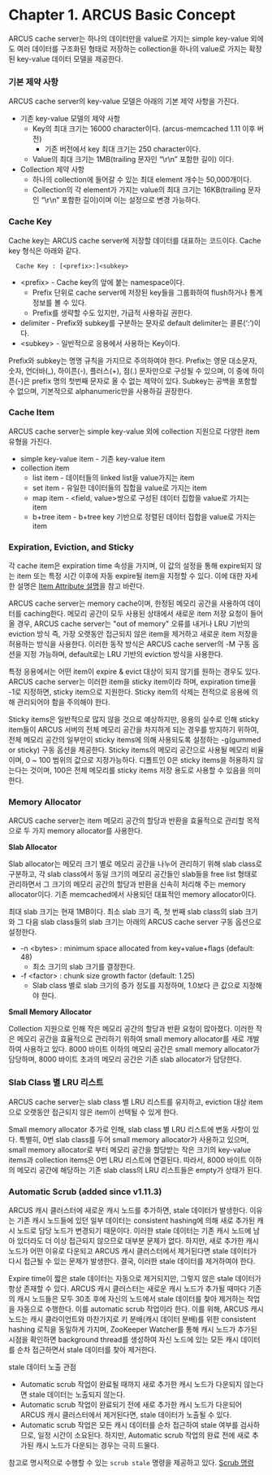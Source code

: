 # Chapter 1. ARCUS Basic Concept

ARCUS cache server는 하나의 데이터만을 value로 가지는 simple key-value 외에도
여러 데이터를 구조화된 형태로 저장하는 collection을 하나의 value로 가지는
확장된 key-value 데이터 모델을 제공한다.

### 기본 제약 사항

ARCUS cache server의 key-value 모델은 아래의 기본 제약 사항을 가진다.

- 기존 key-value 모델의 제약 사항
  - Key의 최대 크기는 16000 character이다. (arcus-memcached 1.11 이후 버전)
    - 기존 버전에서 key 최대 크기는 250 character이다.
  - Value의 최대 크기는 1MB(trailing 문자인 “\r\n” 포함한 길이) 이다.
- Collection 제약 사항
  - 하나의 collection에 들어갈 수 있는 최대 element 개수는 50,000개이다.
  - Collection의 각 element가 가지는 value의 최대 크기는 16KB(trailing 문자인 “\r\n” 포함한 길이)이며 이는 설정으로 변경 가능하다.

### Cache Key

Cache key는 ARCUS cache server에 저장할 데이터를 대표하는 코드이다. Cache key 형식은 아래와 같다.

```
  Cache Key : [<prefix>:]<subkey>
```

- \<prefix\> - Cache key의 앞에 붙는 namespace이다.
  - Prefix 단위로 cache server에 저장된 key들을 그룹화하여 flush하거나 통계 정보를 볼 수 있다.
  - Prefix를 생략할 수도 있지만, 가급적 사용하길 권한다.
- delimiter - Prefix와 subkey를 구분하는 문자로 default delimiter는 콜론(‘:’)이다.
- \<subkey\> - 일반적으로 응용에서 사용하는 Key이다.

Prefix와 subkey는 명명 규칙을 가지므로 주의하여야 한다.
Prefix는 영문 대소문자, 숫자, 언더바(_), 하이픈(-), 플러스(+), 점(.) 문자만으로 구성될 수 있으며,
이 중에 하이픈(-)은 prefix 명의 첫번째 문자로 올 수 없는 제약이 있다.
Subkey는 공백을 포함할 수 없으며, 기본적으로 alphanumeric만을 사용하길 권장한다.

### Cache Item

ARCUS cache server는 simple key-value 외에 collection 지원으로 다양한 item 유형을 가진다.

- simple key-value item - 기존 key-value item
- collection item
  - list item - 데이터들의 linked list을 value가지는 item
  - set item - 유일한 데이터들의 집합을 value로 가지는 item
  - map item - \<field, value\>쌍으로 구성된 데이터 집합을 value로 가지는 item 
  - b+tree item - b+tree key 기반으로 정렬된 데이터 집합을 value로 가지는 item

### Expiration, Eviction, and Sticky

각 cache item은 expiration time 속성을 가지며,
이 값의 설정을 통해 expire되지 않는 item 또는 특정 시간 이후에 자동 expire될 item을 지정할 수 있다.
이에 대한 자세한 설명은 [Item Attribute 설명](ch03-item-attributes.md)을 참고 바란다.

ARCUS cache server는 memory cache이며, 한정된 메모리 공간을 사용하여 데이터를 caching한다.
메모리 공간이 모두 사용된 상태에서 새로운 item 저장 요청이 들어올 경우,
ARCUS cache server는 "out of memory" 오류를 내거나 LRU 기반의 eviction 방식
즉, 가장 오랫동안 접근되지 않은 item을 제거하고 새로운 item 저장을 허용하는 방식을 사용한다.
이러한 동작 방식은 ARCUS cache server의 -M 구동 옵션을 지정 가능하며,
default로는 LRU 기반의 eviction 방식을 사용한다.

특정 응용에서는 어떤 item이 expire & evict 대상이 되지 않기를 원하는 경우도 있다.
ARCUS cache server는 이러한 item을 sticky item이라 하며, 
expiration time을 -1로 지정하면, sticky item으로 지원한다.
Sticky item의 삭제는 전적으로 응용에 의해 관리되어야 함을 주의해야 한다.

Sticky items은 일반적으로 많지 않을 것으로 예상하지만,
응용의 실수로 인해 sticky item들이 ARCUS 서버의 전체 메모리 공간을 차지하게 되는 경우를 방지하기 위하여,
전체 메모리 공간의 일부만이 sticky items에 의해 사용되도록 설정하는 -g(gummed or sticky) 구동 옵션을 제공한다.
Sticky items의 메모리 공간으로 사용될 메모리 비율이며, 0 ~ 100 범위의 값으로 지정가능하다.
디폴트인 0은 sticky items을 허용하지 않는다는 것이며,
100은 전체 메모리를 sticky items 저장 용도로 사용할 수 있음을 의미한다.

### Memory Allocator

ARCUS cache server는 item 메모리 공간의 할당과 반환을 효율적으로 관리할 목적으로
두 가지 memory allocator를 사용한다.

**Slab Allocator**

Slab allocator는 메모리 크기 별로 메모리 공간을 나누어 관리하기 위해 slab class로 구분하고,
각 slab class에서 동일 크기의 메모리 공간들인 slab들을 free list 형태로 관리하면서
그 크기의 메모리 공간의 할당과 반환을 신속히 처리해 주는 memory allocator이다.
기존 memcached에서 사용되던 대표적인 memory allocator이다.

최대 slab 크기는 현재 1MB이다. 최소 slab 크기 즉, 첫 번째 slab class의 slab 크기와
그 다음 slab class들의 slab 크기는 아래의 ARCUS cache server 구동 옵션으로 설정한다.

- \-n \<bytes\> : minimum space allocated from key+value+flags (default: 48)
  - 최소 크기의 slab 크기를 결정한다.
- \-f \<factor\> : chunk size growth factor (default: 1.25)
  - Slab class 별로 slab 크기의 증가 정도를 지정하며, 1.0보다 큰 값으로 지정해야 한다.
  
**Small Memory Allocator**

Collection 지원으로 인해 작은 메모리 공간의 할당과 반환 요청이 많아졌다.
이러한 작은 메모리 공간을 효율적으로 관리하기 위하여
small memory allocator를 새로 개발하여 사용하고 있다.
8000 바이트 이하의 메모리 공간은 small memory allocator가 담당하며,
8000 바이트 초과의 메모리 공간은 기존 slab allocator가 담당한다.

### Slab Class 별 LRU 리스트

ARCUS cache server는 slab class 별 LRU 리스트를 유지하고,
eviction 대상 item으로 오랫동안 접근되지 않은 item이 선택될 수 있게 한다.

Small memory allocator 추가로 인해, slab class 별 LRU 리스트에 변동 사항이 있다.
특별히, 0번 slab class를 두어 small memory allocator가 사용하고 있으며,
small memory allocator로 부터 메모리 공간을 할당받는
작은 크기의 key-value items과 collection items은 0번 LRU 리스트에 연결된다.
따라서, 8000 바이트 이하의 메모리 공간에 해당하는
기존 slab class의 LRU 리스트들은 empty가 상태가 된다.

### Automatic Scrub (added since v1.11.3)

ARCUS 캐시 클러스터에 새로운 캐시 노드를 추가하면, stale 데이터가 발생한다.
이유는 기존 캐시 노드들에 있던 일부 데이터는 consistent hashing에 의해 새로 추가된 캐시 노드로 담당 노드가 변경되기 때문이다.
이러한 stale 데이터는 기존 캐시 노드에 남아 있더라도 더 이상 접근되지 않으므로 대부분 문제가 없다.
하지만, 새로 추가한 캐시 노드가 어떤 이유로 다운되고 ARCUS 캐시 클러스터에서 제거된다면 stale 데이터가 다시 접근될 수 있는 문제가 발생한다.
결국, 이러한 stale 데이터를 제거하여야 한다.

Expire time이 짧은 stale 데이터는 자동으로 제거되지만, 그렇지 않은 stale 데이터가 항상 존재할 수 있다.
ARCUS 캐시 클러스터는 새로운 캐시 노드가 추가될 때마다 기존의 캐시 노드들은 모두 30초 후에 자신의 노드에서 stale 데이터를 찾아 제거하는 작업을 자동으로 수행한다.
이를 automatic scrub 작업이라 한다. 이를 위해, ARCUS 캐시 노드는 캐시 클라이언트와 마찬가지로 키 분배(캐시 데이터 분배)를 위한 consistent hashing 로직을 동일하게 가지며,
ZooKeeper Watcher를 통해 캐시 노드가 추가된 시점을 확인하면 background thread를 생성하여 자신 노드에 있는 모든 캐시 데이터를 순차 접근하면서 stale 데이터를 찾아 제거한다.

stale 데이터 노출 관점
- Automatic scrub 작업이 완료될 때까지 새로 추가한 캐시 노드가 다운되지 않는다면 stale 데이터는 노출되지 않는다.
- Automatic scrub 작업이 완료되기 전에 새로 추가한 캐시 노드가 다운되어 ARCUS 캐시 클러스터에서 제거된다면, stale 데이터가 노출될 수 있다.
- Automatic scrub 작업은 모든 캐시 데이터를 순차 접근하여 stale 여부를 검사하므로, 일정 시간이 소요된다.
하지만, Automatic scrub 작업의 완료 전에 새로 추가된 캐시 노드가 다운되는 경우는 극히 드물다.

참고로 명시적으로 수행할 수 있는 `scrub stale` 명령을 제공하고 있다. [Scrub 명령](https://github.com/naver/arcus-memcached/blob/develop/doc/ch11-command-administration.md#scrub-%EB%AA%85%EB%A0%B9)
